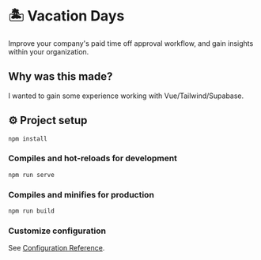 # 🏝 Vacation Days

Improve your company's paid time off approval workflow, and gain insights within your organization.

##  Why was this made?
I wanted to gain some experience working with Vue/Tailwind/Supabase.

## ⚙ Project setup
```
npm install
```

### Compiles and hot-reloads for development
```
npm run serve
```

### Compiles and minifies for production
```
npm run build
```

### Customize configuration
See [Configuration Reference](https://cli.vuejs.org/config/).
